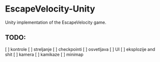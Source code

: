 # EscapeVelocity-Unity
Unity implementation of the EscapeVelocity game.


## TODO:
 [ ] kontrole
 [ ] streljanje
 [ ] checkpointi
 [ ] osvetljava
 [ ] UI
 [ ] eksplozije and shit
 [ ] kamera
 [ ] kamikaze
 [ ] minimap
